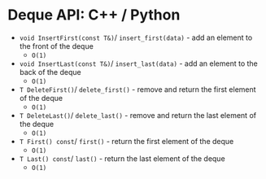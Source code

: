 # Deque API: C++ / Python
* `void InsertFirst(const T&)`/ `insert_first(data)` - add an element to the front of the deque
  - `O(1)`
* `void InsertLast(const T&)`/ `insert_last(data)` - add an element to the back of the deque
  - `O(1)`
* `T DeleteFirst()`/ `delete_first()` - remove and return the first element of the deque
  - `O(1)`
* `T DeleteLast()`/ `delete_last()` - remove and return the last element of the deque
  - `O(1)`
* `T First() const`/ `first()` - return the first element of the deque
  - `O(1)`
* `T Last() const`/ `last()` - return the last element of the deque
  - `O(1)`
